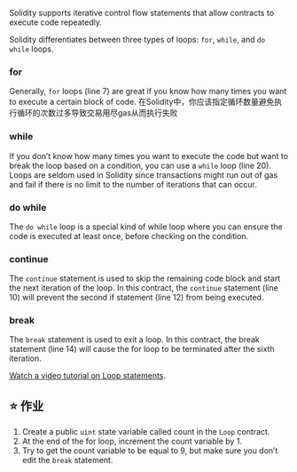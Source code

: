 Solidity supports iterative control flow statements that allow contracts to execute code repeatedly.

Solidity differentiates between three types of loops: `for`, `while`, and `do while` loops.

### for
Generally, `for` loops (line 7) are great if you know how many times you want to execute a certain block of code. 在Solidity中，你应该指定循环数量避免执行循环的次数过多导致交易用尽gas从而执行失败

### while
If you don’t know how many times you want to execute the code but want to break the loop based on a condition, you can use a `while` loop (line 20).
Loops are seldom used in Solidity since transactions might run out of gas and fail if there is no limit to the number of iterations that can occur.

### do while
The `do while` loop is a special kind of while loop where you can ensure the code is executed at least once, before checking on the condition.

### continue
The `continue` statement is used to skip the remaining code block and start the next iteration of the loop. In this contract, the `continue` statement (line 10) will prevent the second if statement (line 12) from being executed.

### break
The `break` statement is used to exit a loop. In this contract, the break statement (line 14) will cause the for loop to be terminated after the sixth iteration.

<a href="https://www.youtube.com/watch?v=SB705OK3bUg" target="_blank">Watch a video tutorial on Loop statements</a>.

## ⭐️ 作业
1. Create a public `uint` state variable called count in the `Loop` contract.
2. At the end of the for loop, increment the count variable by 1.
3. Try to get the count variable to be equal to 9, but make sure you don’t edit the `break` statement.